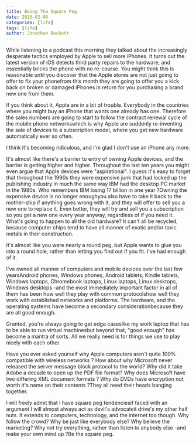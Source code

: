 ```yaml
---
title: Being The Square Peg
date: 2016-02-06
categories: [life]
tags: [life]
author: Jonathan Beckett
---
```


While listening to a podcast this morning they talked about the increasingly desperate tactics employed by Apple to sell more iPhones. It turns out the latest version of iOS detects third party repairs to the hardware, and essentially bricks the phone with no re-course. You might think this is reasonable until you discover that the Apple stores are not just going to offer to fix your phonefrom this month they are going to offer you a kick back on broken or damaged iPhones in return for you purchasing a brand new one from them.

If you think about it, Apple are in a bit of trouble. Everybody in the countries where you might buy an iPhone that wants one already has one. Therefore the sales numbers are going to start to follow the contract renewal cycle of the mobile phone networkswhich is why Apple are suddenly re-inventing the sale of devices to a subscription model, where you get new hardware automatically ever so often.

I think it's becoming ridiculous, and I'm glad I don't use an iPhone any more.

It's almost like there's a barrier to entry of owning Apple devices, and the barrier is getting higher and higher. Throughout the last ten years you might even argue that Apple devices were "aspirational". I guess it's easy to forget that throughout the 1990s they were expensive junk that had locked up the publishing industry in much the same way IBM had the desktop PC market in the 1980s. Who remembers IBM losing 17 billion in one year ?Owning the expensive device is no longer enoughyou also have to take it back to the mother-ship if anything goes wrong with it, and they will offer to sell you a new one to replace it. Even better, they will try and sell you a subscription so you get a new one every year anyway, regardless of if you need it. What's going to happen to all the old hardware? It can't all be recycled, because computer chips tend to have all manner of exotic and/or toxic metals in their construction.

It's almost like you were nearly a round peg, but Apple wants to glue you into a round hole, rather than letting you find out if you fit. I've had enough of it.

I've owned all manner of computers and mobile devices over the last few yearsAndroid phones, Windows phones, Android tablets, Kindle tablets, Windows laptops, Chromebook laptops, Linux laptops, Linux desktops, Windows desktops -and the most immediately important factor in all of them has been how well they play with common protocolshow well they work with established networks and platforms. The hardware, and the operating systems have become a secondary considerationbecause they are all good enough.

Granted, you're always going to get edge caseslike my work laptop that has to be able to run virtual machinesbut beyond that, "good enough" has become a mantra of sorts. All we really need is for things we use to play nicely with each other.

Have you ever asked yourself why Apple computers aren't quite 100% compatible with wireless networks ? How about why Microsoft never released the server message block protocol to the world? Why did it take Adobe a decade to open up the PDF file format? Why does Microsoft have two differing XML document formats ? Why do DVDs have encryption not worth it's name on their contents ?They all need their heads banging together.

I will freely admit that I have square peg tendenciesif faced with an argument I will almost always act as devil's advocateit drive's my other half nuts. It extends to computers, technology, and the internet too though. Why follow the crowd? Why be just like everybody else? Why believe the marketing? Why not try everything, rather than listen to anybody else -and make your own mind up ?Be the square peg.